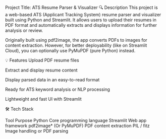  Project Title: ATS Resume Parser & Visualizer
🔍 Description
This project is a web-based ATS (Applicant Tracking System) resume parser and visualizer built using Python and Streamlit. It allows users to upload their resumes in PDF format and automatically extracts and displays information for further analysis or review.

Originally built using pdf2image, the app converts PDFs to images for content extraction. However, for better deployability (like on Streamlit Cloud), you can optionally use PyMuPDF (pure Python) instead.

💡 Features
Upload PDF resume files

Extract and display resume content

Display parsed data in an easy-to-read format

Ready for ATS keyword analysis or NLP processing

Lightweight and fast UI with Streamlit

🛠️ Tech Stack

Tool	Purpose
Python	Core programming language
Streamlit	Web app framework
pdf2image*	(Or PyMuPDF) PDF content extraction
PIL / fitz	Image handling or PDF parsing
